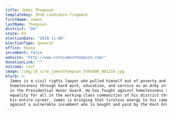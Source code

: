 ```yaml
---
title: James Thompson
templateKey: 2018-candidate-fragment
firstName: James
lastName: Thompson
district: "04"
state: KS
electionDate: "2018-11-06"
electionType: general
office: house
incumbent: false
website: "http://www.votejamesthompson.com/"
donationLink: ""
outcome: Lost
image: /img/jd_site_jamesthompson_550x600_061218.jpg
blurb: >-
  James is a civil rights lawyer who pulled himself out of poverty and
  homelessness through hard work, education, and service as an Army infantryman
  in the Presidential Honor Guard. He has fought against homelessness and for
  equality for all in the working class communities of his district throughout
  his entire career. James is bringing that tireless energy to his campaign
  against a vulnerable incumbent who is bought and paid by the Koch brothers.
---
```

